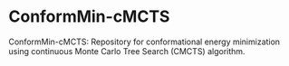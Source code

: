# ConformMin-cMCTS
ConformMin-cMCTS: Repository for conformational energy minimization using continuous Monte Carlo Tree Search (CMCTS) algorithm.
